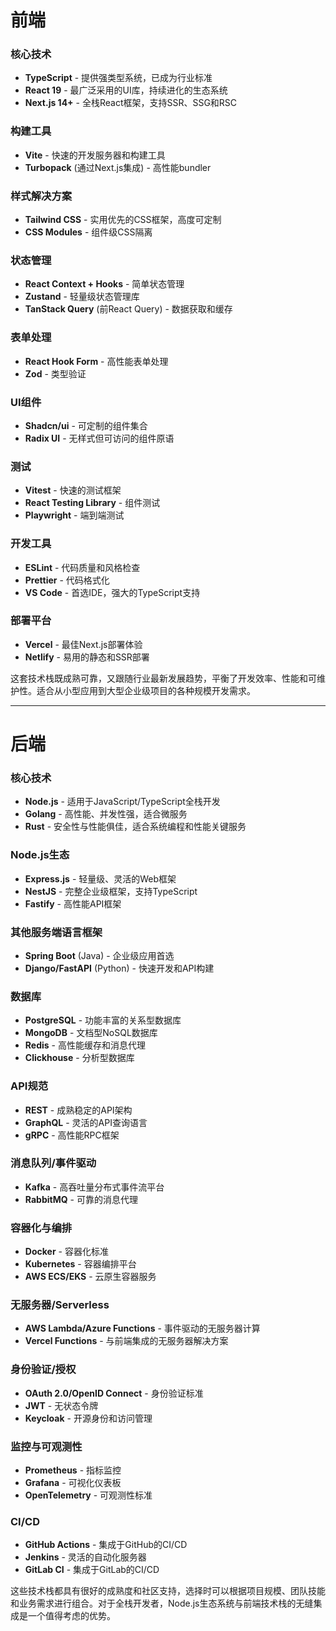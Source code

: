# 前端

### 核心技术

- **TypeScript** - 提供强类型系统，已成为行业标准
- **React 19** - 最广泛采用的UI库，持续进化的生态系统
- **Next.js 14+** - 全栈React框架，支持SSR、SSG和RSC

### 构建工具

- **Vite** - 快速的开发服务器和构建工具
- **Turbopack** (通过Next.js集成) - 高性能bundler

### 样式解决方案

- **Tailwind CSS** - 实用优先的CSS框架，高度可定制
- **CSS Modules** - 组件级CSS隔离

### 状态管理

- **React Context + Hooks** - 简单状态管理
- **Zustand** - 轻量级状态管理库
- **TanStack Query** (前React Query) - 数据获取和缓存

### 表单处理

- **React Hook Form** - 高性能表单处理
- **Zod** - 类型验证

### UI组件

- **Shadcn/ui** - 可定制的组件集合
- **Radix UI** - 无样式但可访问的组件原语

### 测试

- **Vitest** - 快速的测试框架
- **React Testing Library** - 组件测试
- **Playwright** - 端到端测试

### 开发工具

- **ESLint** - 代码质量和风格检查
- **Prettier** - 代码格式化
- **VS Code** - 首选IDE，强大的TypeScript支持

### 部署平台

- **Vercel** - 最佳Next.js部署体验
- **Netlify** - 易用的静态和SSR部署

这套技术栈既成熟可靠，又跟随行业最新发展趋势，平衡了开发效率、性能和可维护性。适合从小型应用到大型企业级项目的各种规模开发需求。

---
# 后端

### 核心技术

- **Node.js** - 适用于JavaScript/TypeScript全栈开发
- **Golang** - 高性能、并发性强，适合微服务
- **Rust** - 安全性与性能俱佳，适合系统编程和性能关键服务

### Node.js生态

- **Express.js** - 轻量级、灵活的Web框架
- **NestJS** - 完整企业级框架，支持TypeScript
- **Fastify** - 高性能API框架

### 其他服务端语言框架

- **Spring Boot** (Java) - 企业级应用首选
- **Django/FastAPI** (Python) - 快速开发和API构建

### 数据库

- **PostgreSQL** - 功能丰富的关系型数据库
- **MongoDB** - 文档型NoSQL数据库
- **Redis** - 高性能缓存和消息代理
- **Clickhouse** - 分析型数据库

### API规范

- **REST** - 成熟稳定的API架构
- **GraphQL** - 灵活的API查询语言
- **gRPC** - 高性能RPC框架

### 消息队列/事件驱动

- **Kafka** - 高吞吐量分布式事件流平台
- **RabbitMQ** - 可靠的消息代理

### 容器化与编排

- **Docker** - 容器化标准
- **Kubernetes** - 容器编排平台
- **AWS ECS/EKS** - 云原生容器服务

### 无服务器/Serverless

- **AWS Lambda/Azure Functions** - 事件驱动的无服务器计算
- **Vercel Functions** - 与前端集成的无服务器解决方案

### 身份验证/授权

- **OAuth 2.0/OpenID Connect** - 身份验证标准
- **JWT** - 无状态令牌
- **Keycloak** - 开源身份和访问管理

### 监控与可观测性

- **Prometheus** - 指标监控
- **Grafana** - 可视化仪表板
- **OpenTelemetry** - 可观测性标准

### CI/CD

- **GitHub Actions** - 集成于GitHub的CI/CD
- **Jenkins** - 灵活的自动化服务器
- **GitLab CI** - 集成于GitLab的CI/CD

这些技术栈都具有很好的成熟度和社区支持，选择时可以根据项目规模、团队技能和业务需求进行组合。对于全栈开发者，Node.js生态系统与前端技术栈的无缝集成是一个值得考虑的优势。